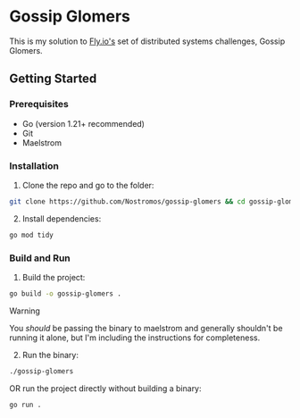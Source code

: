 # Gossip Glomers

This is my solution to [Fly.io's](https://fly.io) set of distributed systems challenges, Gossip Glomers.

## Getting Started

### Prerequisites
- Go (version 1.21+ recommended)
- Git
- Maelstrom

### Installation

1. Clone the repo and go to the folder:
  ```sh
  git clone https://github.com/Nostromos/gossip-glomers && cd gossip-glomers
  ```
2. Install dependencies:
  ```sh
  go mod tidy
  ```

### Build and Run

1. Build the project:
  ```sh
  go build -o gossip-glomers .
  ```

> [!WARNING]
> You *should* be passing the binary to maelstrom and generally shouldn't be running it alone, but I'm including the instructions for completeness.

2. Run the binary:
  ```sh
  ./gossip-glomers
  ```

  OR run the project directly without building a binary:
  ```sh
  go run .
  ```

